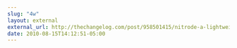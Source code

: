 ```yaml
---
slug: "4w"
layout: external
external_url: http://thechangelog.com/post/958501415/nitrode-a-lightweight-server-on-top-of-nodejs
date: 2010-08-15T14:12:51-05:00
---
```

